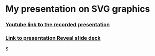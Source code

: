 # My presentation on SVG graphics

### [Youtube link to the recorded presentation](https://youtu.be/YctIhqCm64Y)

### [Link to presentation Reveal slide deck](https://rolling-scopes-school.github.io/cheidru-JSFE2023Q4/presentation/)
S